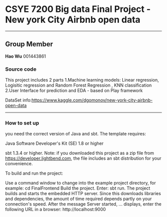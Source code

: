 
# CSYE 7200 Big data Final Project - New york City Airbnb open data

---

## Group Member

**Hao Wu**
001443861

### Source code

This project includes 2 parts
1.Machine learning models: Linear regression, Logisitic regression and Random Forest Regression , KNN classification
2.User Interface for prediction and EDA - based on Play framework

DataSet info:https://www.kaggle.com/dgomonov/new-york-city-airbnb-open-data

---

### How to set up

you need the correct version of Java and sbt. The template requires:

Java Software Developer's Kit (SE) 1.8 or higher

sbt 1.3.4 or higher. Note: if you downloaded this project as a zip file from https://developer.lightbend.com, the file includes an sbt distribution for your convenience.

To build and run the project:

Use a command window to change into the example project directory, for example: cd FinalFrontend
Build the project. Enter: sbt run. The project builds and starts the embedded HTTP server. Since this downloads libraries and dependencies, the amount of time required depends partly on your connection's speed.
After the message Server started, ... displays, enter the following URL in a browser: http://localhost:9000
